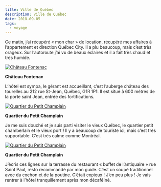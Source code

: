 ```yaml
---
title: Ville de Québec
description: Ville de Québec
date: 2018-09-05
tags:
  - voyage
---
```


Ce matin, j’ai récupéré « mon char » de location, récupéré mes affaires à l’appartement et direction Québec City. Il a plu beaucoup, mais c’est très orageux. Sur l’autoroute j’ai vu de beaux éclaires et il a fait très chaud et très humide.

 [![Château Fontenac](img/0db14c4d-accf-4e14-a9de-24d4a212b228_IMGP.jpg?1660682104)](img/0db14c4d-accf-4e14-a9de-24d4a212b228_IMGP.jpg)

**Château Fontenac**

L’hôtel est sympa, le gérant est accueillant, c’est l’auberge château des tourelles au 212 rue St-Jean, Québec, G1R 1P1. Il est situé à 600 mètres de la porte saint Jean, entrée des fortifications.

 [![Quartier du Petit Champlain](img/2d946292-75e1-4ef8-ae27-67e325d3cc3c_IMGP.jpg?1660682106)](img/2d946292-75e1-4ef8-ae27-67e325d3cc3c_IMGP.jpg)

**Quartier du Petit Champlain**

Je me suis douché et je suis parti visiter le vieux Québec, le quartier petit chamberlain et le vieux port ! Il y a beaucoup de touriste ici, mais c’est très supportable. C’est très calme comme Montréal.

 [![Quartier du Petit Champlain](img/72b9b02c-585d-4e6a-842b-d012d725dfd7_IMGP.jpg?1660682107)](img/72b9b02c-585d-4e6a-842b-d012d725dfd7_IMGP.jpg)

**Quartier du Petit Champlain**

J’écris ces lignes sur la terrasse du restaurant « buffet de l’antiquaire » rue Saint Paul, resto recommandé par mon guide. C’est un soupé traditionnel avec du cochon et de la poutine. C’était copieux ! J’en peu plus ! Je vais rentrer à l’hôtel tranquillement après mon décaféiné.